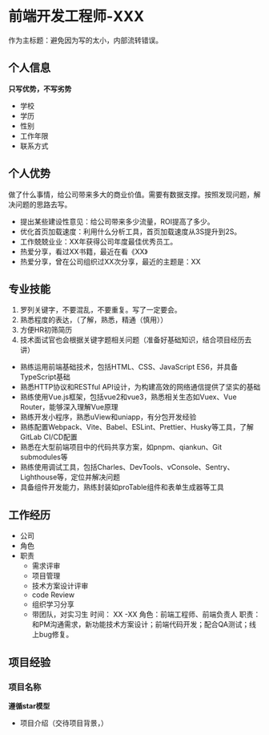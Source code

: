 # 前端开发工程师-XXX
  作为主标题：避免因为写的太小，内部流转错误。

## 个人信息
**只写优势，不写劣势**
- 学校
- 学历
- 性别
- 工作年限
- 联系方式

## 个人优势
  做了什么事情，给公司带来多大的商业价值。需要有数据支撑。按照发现问题，解决问题的思路去写。
  - 提出某些建设性意见：给公司带来多少流量，ROI提高了多少。
  - 优化首页加载速度：利用什么分析工具，首页加载速度从3S提升到2S。
  - 工作兢兢业业：XX年获得公司年度最佳优秀员工。
  - 热爱分享，看过XX书籍，最近在看《XX》
  - 热爱分享，曾在公司组织过XX次分享，最近的主题是：XX
  

## 专业技能
  1. 罗列关键字，不要混乱，不要重复。写了一定要会。
  1. 熟悉程度的表达，（了解，熟悉，精通（慎用））
  2. 方便HR初筛简历
  3. 技术面试官也会根据关键字题相关问题（准备好基础知识，结合项目经历去讲）
   
  - 熟练运用前端基础技术，包括HTML、CSS、JavaScript ES6，并具备TypeScript基础
  - 熟悉HTTP协议和RESTful API设计，为构建高效的网络通信提供了坚实的基础
  - 熟练使用Vue.js框架，包括vue2和vue3，熟悉相关生态如Vuex、Vue Router，能够深入理解Vue原理
  - 熟练开发小程序，熟悉uView和uniapp，有分包开发经验
  - 熟练配置Webpack、Vite、Babel、ESLint、Prettier、Husky等工具，了解GitLab CI/CD配置
  - 熟悉在大型前端项目中的代码共享方案，如pnpm、qiankun、Git submodules等
  - 熟练使用调试工具，包括Charles、DevTools、vConsole、Sentry、Lighthouse等，定位并解决问题
  - 具备组件开发能力，熟练封装如proTable组件和表单生成器等工具

## 工作经历
 - 公司
 - 角色
 - 职责
   - 需求评审
   - 项目管理
   - 技术方案设计评审
   - code Review
   - 组织学习分享
   - 带团队，对实习生
  时间： XX -XX
  角色：前端工程师、前端负责人
  职责：和PM沟通需求，新功能技术方案设计；前端代码开发；配合QA测试；线上bug修复。

## 项目经验

### 项目名称
**遵循star模型**
- 项目介绍（交待项目背景，）
  

